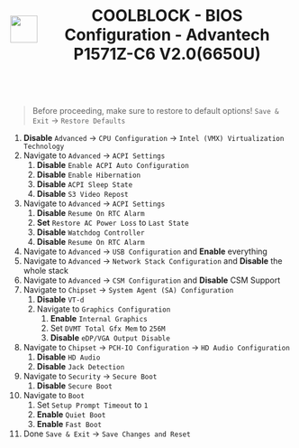 <header>
  <span style="display: inline-flex; align-items: center;">
    <img src="https://cdn.coolblock.com/coolblock.svg" width="48" height="48" style="margin-right: 5px;">
    <h1>COOLBLOCK - BIOS Configuration - Advantech P1571Z-C6 V2.0(6650U)</h1>
  </span>
</header>

> Before proceeding, make sure to restore to default options! `Save & Exit` -> `Restore Defaults`

1. **Disable** `Advanced` -> `CPU Configuration` -> `Intel (VMX) Virtualization Technology`
2. Navigate to `Advanced` -> `ACPI Settings`
   1. **Disable** `Enable ACPI Auto Configuration`
   2. **Disable** `Enable Hibernation`
   3. **Disable** `ACPI Sleep State`
   4. **Disable** `S3 Video Repost`
3. Navigate to `Advanced` -> `ACPI Settings`
   1. **Disable** `Resume On RTC Alarm`
   2. **Set** `Restore AC Power Loss` to `Last State`
   3. **Disable** `Watchdog Controller`
   4. **Disable** `Resume On RTC Alarm`
4. Navigate to `Advanced` -> `USB Configuration` and **Enable** everything
5. Navigate to `Advanced` -> `Network Stack Configuration` and **Disable** the whole stack
6. Navigate to `Advanced` -> `CSM Configuration` and **Disable** CSM Support
7. Navigate to `Chipset` -> `System Agent (SA) Configuration`
   1. **Disable** `VT-d`
   2. Navigate to `Graphics Configuration`
      1. **Enable** `Internal Graphics`
      2. Set `DVMT Total Gfx Mem` to `256M`
      3. **Disable** `eDP/VGA Output Disable`
8. Navigate to `Chipset` -> `PCH-IO Configuration` -> `HD Audio Configuration`
   1. **Disable** `HD Audio`
   2. **Disable** `Jack Detection`
9. Navigate to `Security` -> `Secure Boot`
   1. **Disable** `Secure Boot`
10. Navigate to `Boot`
    1. Set `Setup Prompt Timeout` to `1`
    2. **Enable** `Quiet Boot`
    3. **Enable** `Fast Boot`
11. Done `Save & Exit` -> `Save Changes and Reset`
